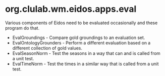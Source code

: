 # org.clulab.wm.eidos.apps.eval

Various components of Eidos need to be evaluated occasionally and these program do that.

* EvalGroundings - Compare gold groundings to an evaluation set.
* EvalOntologyGrounders - Perform a different evaluation based on a different collection of gold values.
* EvalSeasonNorm - Test the seasons in a way that can and is called from a unit test.
* EvalTimeNorm - Test the times in a similar way that is called from a unit test.
